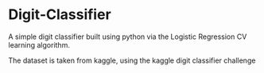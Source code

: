 # Digit-Classifier
A simple digit classifier built using python via the Logistic Regression CV learning algorithm. 

The dataset is taken from kaggle, using the kaggle digit classifier challenge
